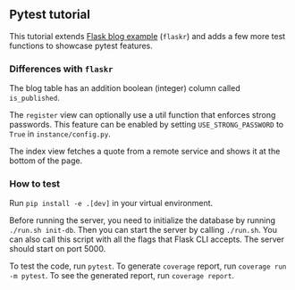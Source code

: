 ## Pytest tutorial

This tutorial extends [Flask blog example](https://github.com/pallets/flask/tree/master/examples/tutorial) (`flaskr`) and adds a
few more test functions to showcase pytest features.

### Differences with `flaskr`

The blog table has an addition boolean (integer) column called `is_published`.

The `register` view can optionally use a util function that enforces strong passwords. This feature can be enabled by
setting `USE_STRONG_PASSWORD` to `True` in `instance/config.py`.

The index view fetches a quote from a remote service and shows it at the bottom of the page.

### How to test

Run `pip install -e .[dev]` in your virtual environment.

Before running the server, you need to initialize the database by running `./run.sh init-db`.
Then you can start the server by calling `./run.sh`. You can also call this script with all the flags that Flask CLI accepts.
The server should start on port 5000.

To test the code, run `pytest`.
To generate `coverage` report, run `coverage run -m pytest`.
To see the generated report, run `coverage report`.
